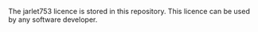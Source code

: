 The jarlet753 licence is stored in this repository. This licence can be used by any software developer.
